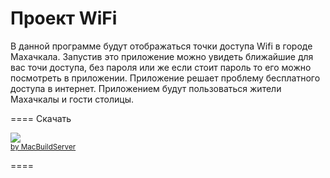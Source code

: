 Проект  WiFi
====

В данной программе будут отображаться точки доступа Wifi в городе Махачкала.
Запустив это приложение можно увидеть ближайшие для вас точи доступа, без пароля или же если стоит пароль 
то его можно посмотреть в приложении.  Приложение решает проблему бесплатного доступа в интернет.
Приложением будут пользоваться жители Махачкалы и гости столицы.

====
Скачать

<!-- MacBuildServer Install Button -->
<div class="macbuildserver-block">
    <a class="macbuildserver-button" href="http://macbuildserver.com/project/github/build/?xcode_project=WiF.xcodeproj&amp;target=Wifi&amp;repo_url=git%40github.com%3AKurbanovRamazan%2Fwifidag.git&amp;build_conf=Release" target="_blank"><img src="http://com.macbuildserver.github.s3-website-us-east-1.amazonaws.com/button_up.png"/></a><br/><sup><a href="http://macbuildserver.com/github/opensource/" target="_blank">by MacBuildServer</a></sup>
</div>
<!-- MacBuildServer Install Button -->

====

